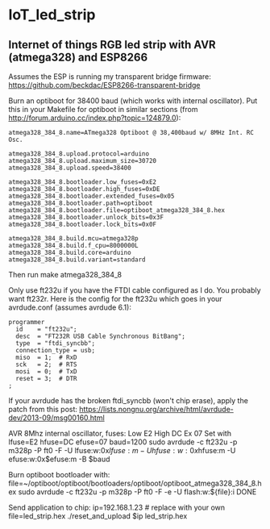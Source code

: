 # IoT_led_strip
Internet of things RGB led strip with AVR (atmega328) and ESP8266
---

Assumes the ESP is running my transparent bridge firmware: https://github.com/beckdac/ESP8266-transparent-bridge

Burn an optiboot for 38400 baud (which works with internal oscillator).  Put this in your Makefile for optiboot in similar sections (from http://forum.arduino.cc/index.php?topic=124879.0):
```
atmega328_384_8.name=ATmega328 Optiboot @ 38,400baud w/ 8MHz Int. RC Osc.

atmega328_384_8.upload.protocol=arduino
atmega328_384_8.upload.maximum_size=30720
atmega328_384_8.upload.speed=38400

atmega328_384_8.bootloader.low_fuses=0xE2
atmega328_384_8.bootloader.high_fuses=0xDE
atmega328_384_8.bootloader.extended_fuses=0x05
atmega328_384_8.bootloader.path=optiboot
atmega328_384_8.bootloader.file=optiboot_atmega328_384_8.hex
atmega328_384_8.bootloader.unlock_bits=0x3F
atmega328_384_8.bootloader.lock_bits=0x0F

atmega328_384_8.build.mcu=atmega328p
atmega328_384_8.build.f_cpu=8000000L
atmega328_384_8.build.core=arduino
atmega328_384_8.build.variant=standard
```

Then run
   make atmega328_384_8

Only use ft232u if you have the FTDI cable configured as I do.  You probably want ft232r.  Here is the config for the ft232u which goes in your avrdude.conf (assumes avrdude 6.1):

```
programmer
  id    = "ft232u";
  desc  = "FT232R USB Cable Synchronous BitBang";
  type  = "ftdi_syncbb";
  connection_type = usb;
  miso  = 1;  # RxD
  sck   = 2;  # RTS
  mosi  = 0;  # TxD
  reset = 3;  # DTR
;
```

If your avrdude has the broken ftdi_syncbb (won't chip erase), apply the patch from this post:
https://lists.nongnu.org/archive/html/avrdude-dev/2013-09/msg00160.html

AVR 8Mhz internal oscillator, fuses: Low E2 High DC Ex 07
Set with
   lfuse=E2
   hfuse=DC
   efuse=07
   baud=1200
   sudo avrdude -c ft232u -p m328p -P ft0 -F -U lfuse:w:0x$lfuse:m -U hfuse:w:0x$hfuse:m -U efuse:w:0x$efuse:m -B $baud

Burn optiboot bootloader with:
   file=~/optiboot/optiboot/bootloaders/optiboot/optiboot_atmega328_384_8.hex
   sudo avrdude -c ft232u -p m328p -P ft0 -F -e -U flash:w:${file}:i DONE

Send application to chip:
   ip=192.168.1.23 # replace with your own
   file=led_strip.hex
   ./reset_and_upload $ip led_strip.hex 
